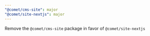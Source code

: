 ```yaml
---
"@comet/cms-site": major
"@comet/site-nextjs": major
---
```


Remove the `@comet/cms-site` package in favor of `@comet/site-nextjs`
